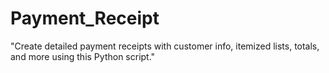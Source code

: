 # Payment_Receipt
"Create detailed payment receipts with customer info, itemized lists, totals, and more using this Python script."
